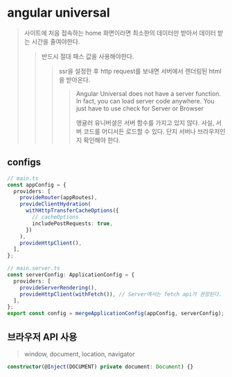 # angular universal

> 사이트에 처음 접속하는 home 화면이라면 최소한의 데이터만 받아서 데이터 받는 시간을 줄여야한다.
>
> > 반드시 절대 패스 값을 사용해야한다.
> >
> > > ssr을 설정한 후 http request를 보내면 서버에서 렌더링된 html을 받아온다.
> > >
> > > > Angular Universal does not have a server function. In fact, you can load server code anywhere. You just have to use check for Server or Browser
> > > >
> > > > 앵귤러 유니버셜은 서버 함수를 가지고 있지 않다. 사실, 서버 코드를 어디서든 로드할 수 있다. 단지 서버나 브라우저인지 확인해야 한다.

## configs

```ts
// main.ts
const appConfig = {
  providers: [
    provideRouter(appRoutes),
    provideClientHydration(
      withHttpTransferCacheOptions({
        // cacheOptions
        includePostRequests: true,
      })
    ),
    provideHttpClient(),
  ],
};

// main.server.ts
const serverConfig: ApplicationConfig = {
  providers: [
    provideServerRendering(),
    provideHttpClient(withFetch()), // Server에서는 fetch api가 권장된다.
  ],
};
export const config = mergeApplicationConfig(appConfig, serverConfig);
```

## 브라우저 API 사용

> window, document, location, navigator

```ts
constructor(@Inject(DOCUMENT) private document: Document) {}
```
